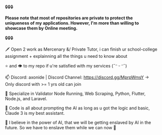 🔒🔒🔒 

**Please note that most of repositories are private to protect the uniqueness of my applications. However, I'm more than willing to showcase them by Online meeting.**

🔒🔒🔒

🗡️ Open 2 work as Mercenary &/ Private Tutor, i can finish ur school-college assignment + explainning all the things u need to know about

⭐ and 👁️ to my repo if u're satisfied with my services (˶ᵔ ᵕ ᵔ˶)

📫 Discord: axonide | Discord Channel: https://discord.gg/MprpWmsY -> Only discord with >= 1 yrs old can join

:pushpin: Specialize in Validator Node Running, Web Scraping, Python, Flutter, Node.js, and Laravel.

:pushpin: Code is all about prompting the AI as long as u got the logic and basic, Claude 3 is my best assistant.

:pushpin: I believe in the power of AI, that we will be getting enslaved by AI in the future. So we have to enslave them while we can now :poop:

<!---
marviano/marviano is a ✨ special ✨ repository because its `README.md` (this file) appears on your GitHub profile.
You can click the Preview link to take a look at your changes.
--->
